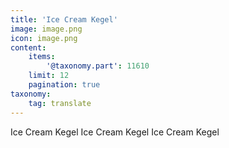 ```yaml
---
title: 'Ice Cream Kegel'
image: image.png
icon: image.png
content:
    items:
        '@taxonomy.part': 11610
    limit: 12
    pagination: true
taxonomy:
    tag: translate
---
```


Ice Cream Kegel
Ice Cream Kegel
Ice Cream Kegel

